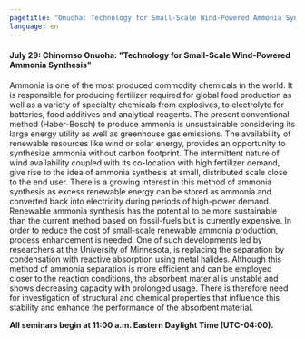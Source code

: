 ```yaml
---
pagetitle: "Onuoha: Technology for Small-Scale Wind-Powered Ammonia Synthesis"
language: en
---
```


#### July 29: Chinomso Onuoha: "Technology for Small-Scale Wind-Powered Ammonia Synthesis"

Ammonia is one of the most produced commodity chemicals in the
world. It is responsible for producing fertilizer required for global
food production as well as a variety of specialty chemicals from
explosives, to electrolyte for batteries, food additives and
analytical reagents. The present conventional method (Haber-Bosch) to
produce ammonia is unsustainable considering its large energy utility
as well as greenhouse gas emissions. The availability of renewable
resources like wind or solar energy, provides an opportunity to
synthesize ammonia without carbon footprint. The intermittent nature
of wind availability coupled with its co-location with high fertilizer
demand, give rise to the idea of ammonia synthesis at small,
distributed scale close to the end user. There is a growing interest
in this method of ammonia synthesis as excess renewable energy can be
stored as ammonia and converted back into electricity during periods
of high-power demand. Renewable ammonia synthesis has the potential to
be more sustainable than the current method based on fossil-fuels but
is currently expensive. In order to reduce the cost of small-scale
renewable ammonia production, process enhancement is needed. One of
such developments led by researchers at the University of Minnesota,
is replacing the separation by condensation with reactive absorption
using metal halides. Although this method of ammonia separation is
more efficient and can be employed closer to the reaction conditions,
the absorbent material is unstable and shows decreasing capacity with
prolonged usage. There is therefore need for investigation of
structural and chemical properties that influence this stability and
enhance the performance of the absorbent material.

**All seminars begin at 11:00 a.m. Eastern Daylight Time
(UTC-04:00).**
